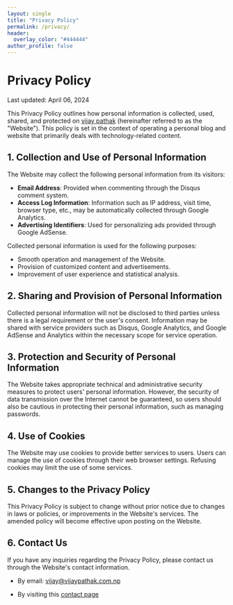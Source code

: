 ```yaml
---
layout: single
title: "Privacy Policy"
permalink: /privacy/
header:
  overlay_color: "#444444"
author_profile: false
---
```


Privacy Policy
==============

Last updated: April 06, 2024

This Privacy Policy outlines how personal information is collected, used, shared, and protected on [vijay pathak](/) (hereinafter referred to as the "Website"). This policy is set in the context of operating a personal blog and website that primarily deals with technology-related content.

## 1. Collection and Use of Personal Information

The Website may collect the following personal information from its visitors:

- **Email Address**: Provided when commenting through the Disqus comment system.
- **Access Log Information**: Information such as IP address, visit time, browser type, etc., may be automatically collected through Google Analytics.
- **Advertising Identifiers**: Used for personalizing ads provided through Google AdSense.

Collected personal information is used for the following purposes:

- Smooth operation and management of the Website.
- Provision of customized content and advertisements.
- Improvement of user experience and statistical analysis.

## 2. Sharing and Provision of Personal Information

Collected personal information will not be disclosed to third parties unless there is a legal requirement or the user's consent. Information may be shared with service providers such as Disqus, Google Analytics, and Google AdSense and Analytics within the necessary scope for service operation.

## 3. Protection and Security of Personal Information

The Website takes appropriate technical and administrative security measures to protect users' personal information. However, the security of data transmission over the Internet cannot be guaranteed, so users should also be cautious in protecting their personal information, such as managing passwords.

## 4. Use of Cookies

The Website may use cookies to provide better services to users. Users can manage the use of cookies through their web browser settings. Refusing cookies may limit the use of some services.

## 5. Changes to the Privacy Policy

This Privacy Policy is subject to change without prior notice due to changes in laws or policies, or improvements in the Website's services. The amended policy will become effective upon posting on the Website.

## 6. Contact Us

If you have any inquiries regarding the Privacy Policy, please contact us through the Website's contact information.

*   By email: vijay@vijaypathak.com.np
    
*   By visiting this [contact page](/contact/)
